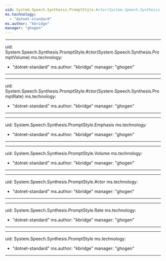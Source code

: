 ```yaml
---
uid: System.Speech.Synthesis.PromptStyle.#ctor(System.Speech.Synthesis.PromptEmphasis)
ms.technology: 
  - "dotnet-standard"
ms.author: "kbridge"
manager: "ghogen"
---
```


---
uid: System.Speech.Synthesis.PromptStyle.#ctor(System.Speech.Synthesis.PromptVolume)
ms.technology: 
  - "dotnet-standard"
ms.author: "kbridge"
manager: "ghogen"
---

---
uid: System.Speech.Synthesis.PromptStyle.#ctor(System.Speech.Synthesis.PromptRate)
ms.technology: 
  - "dotnet-standard"
ms.author: "kbridge"
manager: "ghogen"
---

---
uid: System.Speech.Synthesis.PromptStyle.Emphasis
ms.technology: 
  - "dotnet-standard"
ms.author: "kbridge"
manager: "ghogen"
---

---
uid: System.Speech.Synthesis.PromptStyle.Volume
ms.technology: 
  - "dotnet-standard"
ms.author: "kbridge"
manager: "ghogen"
---

---
uid: System.Speech.Synthesis.PromptStyle.#ctor
ms.technology: 
  - "dotnet-standard"
ms.author: "kbridge"
manager: "ghogen"
---

---
uid: System.Speech.Synthesis.PromptStyle.Rate
ms.technology: 
  - "dotnet-standard"
ms.author: "kbridge"
manager: "ghogen"
---

---
uid: System.Speech.Synthesis.PromptStyle
ms.technology: 
  - "dotnet-standard"
ms.author: "kbridge"
manager: "ghogen"
---
